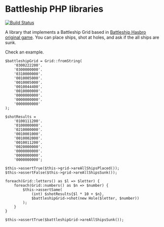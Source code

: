 Battleship PHP libraries
========================

[![Build Status](https://travis-ci.org/restgames/battleship-php.svg)](https://travis-ci.org/restgames/battleship-php)

A library that implements a Battleship Grid based in [Battleship Hasbro original game](http://www.hasbro.com/common/instruct/Battleship.PDF). You can place ships, shot at holes, and ask if the all ships are sunk.

Check an example.

    $battleshipGrid = Grid::fromString(
        '0300222200'.
        '0300000000'.
        '0310000000'.
        '0010005000'.
        '0010005000'.
        '0010044400'.
        '0010000000'.
        '0000000000'.
        '0000000000'.
        '0000000000'
    );

    $shotResults =
        '0100111200'.
        '0100000000'.
        '0210000000'.
        '0010001000'.
        '0010002000'.
        '0010011200'.
        '0020000000'.
        '0000000000'.
        '0000000000'.
        '0000000000';

    $this->assertTrue($this->grid->areAllShipsPlaced());
    $this->assertFalse($this->grid->areAllShipsSunk());

    foreach(Grid::letters() as $l => $letter) {
        foreach(Grid::numbers() as $n => $number) {
            $this->assertSame(
                (int) $shotResults{$l * 10 + $n},
                $battleshipGrid->shot(new Hole($letter, $number))
            );
        }
    }

    $this->assertTrue($battleshipGrid->areAllShipsSunk());
